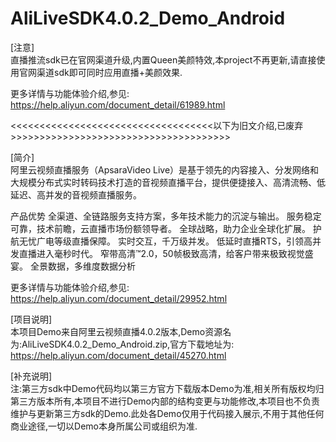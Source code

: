 # AliLiveSDK4.0.2_Demo_Android

[注意]</br>
直播推流sdk已在官网渠道升级,内置Queen美颜特效,本project不再更新,请直接使用官网渠道sdk即可同时应用直播+美颜效果.

更多详情与功能体验介绍,参见:
https://help.aliyun.com/document_detail/61989.html













<<<<<<<<<<<<<<<<<<<<<<<<<<<<<<<<<<<以下为旧文介绍,已废弃>>>>>>>>>>>>>>>>>>>>>>>>>>>>>>>>>>>>>>

[简介]</br>
阿里云视频直播服务（ApsaraVideo Live）是基于领先的内容接入、分发网络和大规模分布式实时转码技术打造的音视频直播平台，提供便捷接入、高清流畅、低延迟、高并发的音视频直播服务。

产品优势
全渠道、全链路服务支持方案，多年技术能力的沉淀与输出。
服务稳定可靠，技术前瞻，云直播市场份额领导者。
全球战略，助力企业全球化扩展。
护航无忧广电等级直播保障。
实时交互，千万级并发。
低延时直播RTS，引领高并发直播进入毫秒时代。
窄带高清™2.0，50帧极致高清，给客户带来极致视觉盛宴。
全景数据，多维度数据分析

更多详情与功能体验介绍,参见:
https://help.aliyun.com/document_detail/29952.html



[项目说明]</br>
本项目Demo来自阿里云视频直播4.0.2版本,Demo资源名为:AliLiveSDK4.0.2_Demo_Android.zip,官方下载地址为:
https://help.aliyun.com/document_detail/45270.html


[补充说明]</br>
注:第三方sdk中Demo代码均以第三方官方下载版本Demo为准,相关所有版权均归第三方版本所有,本项目不进行Demo内部的结构变更与功能修改,本项目也不负责维护与更新第三方sdk的Demo.此处各Demo仅用于代码接入展示,不用于其他任何商业途径,一切以Demo本身所属公司或组织为准.
